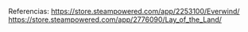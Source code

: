 Referencias:
https://store.steampowered.com/app/2253100/Everwind/
https://store.steampowered.com/app/2776090/Lay_of_the_Land/